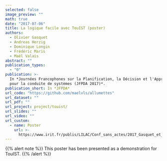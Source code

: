 ```yaml
---
selected: false
image_preview: ""
math: true
date: "2017-07-06"
title: La logique facile avec TouIST (poster)
authors:
  - Olivier Gasquet
  - Andreas Herzig
  - Dominique Longin
  - Frédéric Maris
  - Maël Valais
abstract: ""
publication_types:
  - "0"
publication: >-
  In *Journées Francophones sur la Planification, la Décision et l'Apprentissage
  pour la conduite de systèmes (JFPDA 2017)*.
publication_short: In *JFPDA*
url_code: "https://github.com/maelvls/allumettes"
url_dataset: ""
url_pdf: ""
url_project: project/touist/
url_slides: ""
url_video: ""
url_custom:
  - name: Poster
    url: >-
      https://www.irit.fr/publis/LILAC/Conf_sans_actes/2017_Gasquet_et_al_JFPDA-demonstrations.pdf
---
```


{{% alert note %}}
This poster has been presented as a demonstration for TouIST.
{{% /alert %}}
